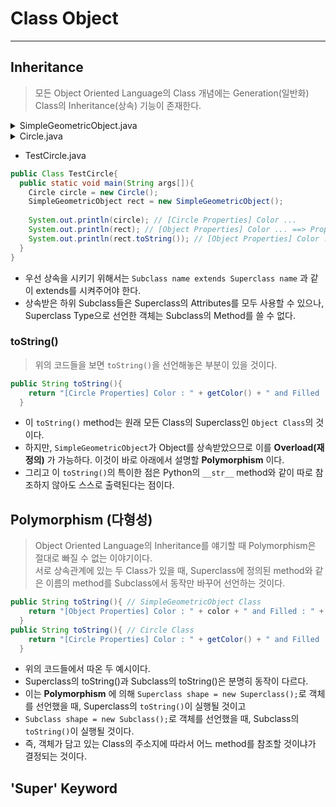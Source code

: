 # Class Object
---
## Inheritance
>모든 Object Oriented Language의 Class 개념에는 Generation(일반화) Class의 Inheritance(상속) 기능이 존재한다.  
<details>
	<summary>SimpleGeometricObject.java</summary>
	<div markdown="1">
		
- SimpleGeometricObject.java
```java
import java.util.date;

public class SimpleGeometricObject extends Object{
  private String color = "White";
  private boolean filled;
  
  public SimpleGeometricObject() {}
  public SimpleGeometricObject(String color, boolean filled){
    this.color = color;
    this.filled = filled;
  }
  
  public String getColor(){
    return color;
  }
  public void setColor(String color){
    this.color = color;
  }
  public boolean isFilled(){
    return filled;
  }
  public void setFilled(boolean filled){
    this.filled = filled;
  }
  public String toString(){
    return "[Object Properties] Color : " + color + " and Filled : " + filled;
  }
}
```
  </div>
  </details>
  <details>
	<summary>Circle.java</summary>
	<div markdown="1">
		
- Circle.java
```java
public class Circle extends SimpleGeometricObject{
  private double radius;
  public Circle(){}
  public Circle(double radius){
    this.radius = radius;
  }
  
  public Circle(double radius, String color, boolean filled){
    this.radius = radius;
    setColor(color);
    setFilled(filled);
  }
  
  public String toString(){
    return "[Circle Properties] Color : " + getColor() + " and Filled : " + isFilled();
  }
}
```
  </div>
  </details>  

- TestCircle.java
```java
public Class TestCircle{
  public static void main(String args[]){
    Circle circle = new Circle();
    SimpleGeometricObject rect = new SimpleGeometricObject();
    
    System.out.println(circle); // [Circle Properties] Color ...
    System.out.println(rect); // [Object Properties] Color ... ==> Property of toString
    System.out.println(rect.toString()); // [Object Properties] Color ...
  }
}
```
- 우선 상속을 시키기 위해서는 ```Subclass name extends Superclass name``` 과 같이 extends를 시켜주어야 한다.
- 상속받은 하위 Subclass들은 Superclass의 Attributes를 모두 사용할 수 있으나, Superclass Type으로 선언한 객체는 Subclass의 Method를 쓸 수 없다.

### toString()
>위의 코드들을 보면 ```toString()```을 선언해놓은 부분이 있을 것이다.  
```java
public String toString(){
    return "[Circle Properties] Color : " + getColor() + " and Filled : " + isFilled();
  }
```
- 이 ```toString()``` method는 원래 모든 Class의 Superclass인 ```Object Class```의 것이다.
- 하지만, ```SimpleGeometricObject```가 Object를 상속받았으므로 이를 __Overload(재정의)__ 가 가능하다. 이것이 바로 아래에서 설명할 __Polymorphism__ 이다.
- 그리고 이 ```toString()```의 특이한 점은 Python의 ```__str__``` method와 같이 따로 참조하지 않아도 스스로 출력된다는 점이다.

## Polymorphism (다형성)
>Object Oriented Language의 Inheritance를 얘기할 때 Polymorphism은 절대로 빠질 수 없는 이야기이다.  
>서로 상속관계에 있는 두 Class가 있을 때, Superclass에 정의된 method와 같은 이름의 method를 Subclass에서 동작만 바꾸어 선언하는 것이다.  
```java
public String toString(){ // SimpleGeometricObject Class
    return "[Object Properties] Color : " + color + " and Filled : " + filled;
  }
public String toString(){ // Circle Class
    return "[Circle Properties] Color : " + getColor() + " and Filled : " + isFilled();
  }
```
- 위의 코드들에서 따온 두 예시이다.
- Superclass의 toString()과 Subclass의 toString()은 분명히 동작이 다르다.
- 이는 __Polymorphism__ 에 의해  ```Superclass shape = new Superclass();```로 객체를 선언했을 때, Superclass의 ```toString()```이 실행될 것이고
- ```Subclass shape = new Subclass();```로 객체를 선언했을 때, Subclass의 ```toString()```이 실행될 것이다.
- 즉, 객체가 담고 있는 Class의 주소지에 따라서 어느 method를 참조할 것이냐가 결정되는 것이다.

## 'Super' Keyword
